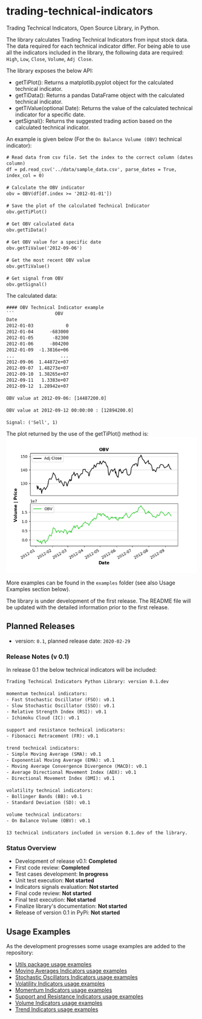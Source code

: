 # trading-technical-indicators
Trading Technical Indicators, Open Source Library, in Python.

The library calculates Trading Technical Indicators from input stock data. The data required for each technical indicator differ. For being able to use all the indicators included in the library, the following data are required: `High`, `Low`, `Close`, `Volume`, `Adj Close`.

The library exposes the below API:
- getTiPlot(): Returns a matplotlib.pyplot object for the calculated technical indicator.
- getTiData(): Returns a pandas DataFrame object with the calculated technical indicator.
- getTiValue(optional Date): Returns the value of the calculated technical indicator for a specific date.
- getSignal(): Returns the suggested trading action based on the calculated technical indicator.

An example is given below (For the `On Balance Volume (OBV)` technical indicator):

```
# Read data from csv file. Set the index to the correct column (dates column)
df = pd.read_csv('../data/sample_data.csv', parse_dates = True, index_col = 0)

# Calculate the OBV indicator
obv = OBV(df[df.index >= '2012-01-01'])

# Save the plot of the calculated Technical Indicator
obv.getTiPlot()

# Get OBV calculated data
obv.getTiData()

# Get OBV value for a specific date
obv.getTiValue('2012-09-06')

# Get the most recent OBV value
obv.getTiValue()

# Get signal from OBV
obv.getSignal()
```

The calculated data:

```
#### OBV Technical Indicator example
```               OBV
Date
2012-01-03            0
2012-01-04      -683000
2012-01-05       -82300
2012-01-06      -804200
2012-01-09  -1.3816e+06
...                 ...
2012-09-06  1.44872e+07
2012-09-07  1.48273e+07
2012-09-10  1.38265e+07
2012-09-11   1.3383e+07
2012-09-12  1.28942e+07

OBV value at 2012-09-06: [14487200.0]

OBV value at 2012-09-12 00:00:00 : [12894200.0]

Signal: ('Sell', 1)
```

The plot returned by the use of the getTiPlot() method is:
![](./examples/indicators/figures/indicators_obv_example.png?raw=true)

More examples can be found in the `examples` folder (see also Usage Examples section below).

The library is under development of the first release. The README file will be updated with the detailed information prior to the first release.

## Planned Releases
- version: `0.1`, planned release date: `2020-02-29`

### Release Notes (v 0.1)
In release 0.1 the below technical indicators will be included:
```
Trading Technical Indicators Python Library: version 0.1.dev

momentum technical indicators:
- Fast Stochastic Oscillator (FSO): v0.1
- Slow Stochastic Oscillator (SSO): v0.1
- Relative Strength Index (RSI): v0.1
- Ichimoku Cloud (IC): v0.1

support and resistance technical indicators:
- Fibonacci Retracement (FR): v0.1

trend technical indicators:
- Simple Moving Average (SMA): v0.1
- Exponential Moving Average (EMA): v0.1
- Moving Average Convergence Divergence (MACD): v0.1
- Average Directional Movement Index (ADX): v0.1
- Directional Movement Index (DMI): v0.1

volatility technical indicators:
- Bollinger Bands (BB): v0.1
- Standard Deviation (SD): v0.1

volume technical indicators:
- On Balance Volume (OBV): v0.1

13 technical indicators included in version 0.1.dev of the library.
```

### Status Overview
- Development of release v0.1: **Completed**
- First code review: **Completed**
- Test cases development: **In progress**
- Unit test execution: **Not started**
- Indicators signals evaluation: **Not started**
- Final code review: **Not started**
- Final test execution: **Not started**
- Finalize library's documentation: **Not started**
- Release of version 0.1 in PyPi: **Not started**


## Usage Examples
As the development progresses some usage examples are added to the repository:

- [Utils package usage examples](https://github.com/vsaveris/trading-technical-indicators/tree/master/examples/utils)
- [Moving Averages Indicators usage examples](https://github.com/vsaveris/trading-technical-indicators/tree/master/examples/indicators/moving_averages)
- [Stochastic Oscillators Indicators usage examples](https://github.com/vsaveris/trading-technical-indicators/tree/master/examples/indicators/stochastic_oscillators)
- [Volatility Indicators usage examples](https://github.com/vsaveris/trading-technical-indicators/tree/master/examples/indicators/volatility)
- [Momentum Indicators usage examples](https://github.com/vsaveris/trading-technical-indicators/tree/master/examples/indicators/momentum)
- [Support and Resistance Indicators usage examples](https://github.com/vsaveris/trading-technical-indicators/tree/master/examples/indicators/support_resistance)
- [Volume Indicators usage examples](https://github.com/vsaveris/trading-technical-indicators/tree/master/examples/indicators/volume)
- [Trend Indicators usage examples](https://github.com/vsaveris/trading-technical-indicators/tree/master/examples/indicators/trend)